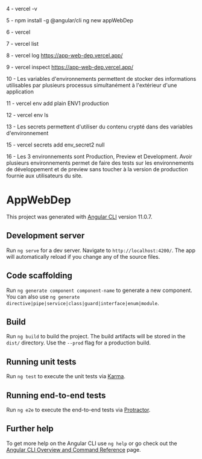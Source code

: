 4 - vercel -v

5 - npm install -g @angular/cli
    ng new appWebDep

6 - vercel

7 - vercel list

8 - vercel log https://app-web-dep.vercel.app/

9 - vercel inspect https://app-web-dep.vercel.app/

10 - Les variables d'environnements permettent de stocker des informations utilisables par plusieurs processus simultanément à l'extérieur d'une application

11 - vercel env add plain ENV1 production

12 - vercel env ls

13 - Les secrets permettent d'utiliser du contenu crypté dans des variables d'environnement

15 - vercel secrets add env_secret2 null

16 - Les 3 environnements sont Production, Preview et Development. Avoir plusieurs environnements permet de faire des tests sur les environnements de développement et de preview sans toucher à la version de production fournie aux utilisateurs du site.



# AppWebDep

This project was generated with [Angular CLI](https://github.com/angular/angular-cli) version 11.0.7.

## Development server

Run `ng serve` for a dev server. Navigate to `http://localhost:4200/`. The app will automatically reload if you change any of the source files.

## Code scaffolding

Run `ng generate component component-name` to generate a new component. You can also use `ng generate directive|pipe|service|class|guard|interface|enum|module`.

## Build

Run `ng build` to build the project. The build artifacts will be stored in the `dist/` directory. Use the `--prod` flag for a production build.

## Running unit tests

Run `ng test` to execute the unit tests via [Karma](https://karma-runner.github.io).

## Running end-to-end tests

Run `ng e2e` to execute the end-to-end tests via [Protractor](http://www.protractortest.org/).

## Further help

To get more help on the Angular CLI use `ng help` or go check out the [Angular CLI Overview and Command Reference](https://angular.io/cli) page.
